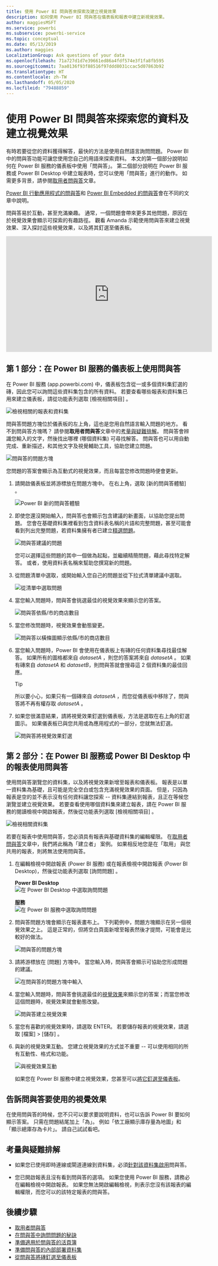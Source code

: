 ```yaml
---
title: 使用 Power BI 問與答來探索及建立視覺效果
description: 如何使用 Power BI 問與答在儀表板和報表中建立新視覺效果。
author: maggiesMSFT
ms.service: powerbi
ms.subservice: powerbi-service
ms.topic: conceptual
ms.date: 05/13/2019
ms.author: maggies
LocalizationGroup: Ask questions of your data
ms.openlocfilehash: 71a727d1d7e39661ed86a4fdf574e3f1fa8fb595
ms.sourcegitcommit: 7aa0136f93f88516f97ddd8031ccac5d07863b92
ms.translationtype: HT
ms.contentlocale: zh-TW
ms.lasthandoff: 05/05/2020
ms.locfileid: "79488859"
---
```

# <a name="use-power-bi-qa-to-explore-your-data-and-create-visuals"></a>使用 Power BI 問與答來探索您的資料及建立視覺效果

有時若要從您的資料獲得解答，最快的方法是使用自然語言詢問問題。 Power BI 中的問與答功能可讓您使用您自己的用語來探索資料。  本文的第一個部分說明如何在 Power BI 服務的儀表板中使用「問與答」。 第二個部分說明在 Power BI 服務或 Power BI Desktop 中建立報表時，您可以使用「問與答」進行的動作。 如需更多背景，請參閱[取用者問與答](consumer/end-user-q-and-a.md)文章。 

[Power BI 行動應用程式的問與答](consumer/mobile/mobile-apps-ios-qna.md)和 [Power BI Embedded 的問與答](developer/embedded/qanda.md)會在不同的文章中說明。 

問與答易於互動，甚至充滿樂趣。 通常，一個問題會帶來更多其他問題，原因在於視覺效果會顯示可探索的有趣路徑。 觀看 Amanda 示範使用問與答來建立視覺效果、深入探討這些視覺效果，以及將其釘選至儀表板。

<iframe width="560" height="315" src="https://www.youtube.com/embed/qMf7OLJfCz8?list=PL1N57mwBHtN0JFoKSR0n-tBkUJHeMP2cP" frameborder="0" allowfullscreen></iframe>

## <a name="part-1-use-qa-on-a-dashboard-in-the-power-bi-service"></a>第 1 部分：在 Power BI 服務的儀表板上使用問與答

在 Power BI 服務 (app.powerbi.com) 中，儀表板包含從一或多個資料集釘選的磚，因此您可以詢問這些資料集包含的所有資料。 若要查看哪些報表和資料集已用來建立儀表板，請從功能表列選取 [檢視相關項目]  。

![檢視相關的報表和資料集](media/power-bi-tutorial-q-and-a/power-bi-view-related.png)

問與答問題方塊位於儀表板的左上角，這也是您用自然語言輸入問題的地方。 看不到問與答方塊嗎？ 請參閱**取用者問與答**文章中的[考量與疑難排解](consumer/end-user-q-and-a.md#considerations-and-troubleshooting)。  問與答會辨識您輸入的文字，然後找出哪裡 (哪個資料集) 可尋找解答。 問與答也可以用自動完成、重新描述，和其他文字及視覺輔助工具，協助您建立問題。

![問與答的問題方塊](media/power-bi-tutorial-q-and-a/powerbi-qna.png)

您問題的答案會顯示為互動式的視覺效果，而且每當您修改問題時便會更新。

1. 請開啟儀表板並將游標放在問題方塊中。 在右上角，選取 [新的問與答體驗]  。

    ![Power BI 新的問與答體驗](media/power-bi-tutorial-q-and-a/power-bi-qna-new-experience.png)

1. 即使您還沒開始輸入，問與答也會顯示包含建議的新畫面，以協助您提出問題。 您會在基礎資料集裡看到包含資料表名稱的片語和完整問題，甚至可能會看到列出完整問題，若資料集擁有者已建立[精選問題](service-q-and-a-create-featured-questions.md)。

   ![問與答建議的問題](media/power-bi-tutorial-q-and-a/power-bi-qna-suggested-questions.png)

   您可以選擇這些問題的其中一個做為起點，並繼續精簡問題，藉此尋找特定解答。 或者，使用資料表名稱來幫助您撰寫新的問題。

2. 從問題清單中選取，或開始輸入您自己的問題並從下拉式清單建議中選取。

   ![從清單中選取問題](media/power-bi-tutorial-q-and-a/power-bi-qna-select-a-question-how-many-stores.png)

3. 當您輸入問題時，問與答會挑選最佳的視覺效果來顯示您的答案。

   ![問與答依縣/市的商店數目](media/power-bi-tutorial-q-and-a/power-bi-qna-how-many-stores-by-state.png)

4. 當您修改問題時，視覺效果會動態變更。

   ![問與答以橫條圖顯示依縣/市的商店數目](media/power-bi-tutorial-q-and-a/power-bi-qna-stores-by-state-bar-chart.png)

1. 當您輸入問題時，Power BI 會使用在儀表板上有磚的任何資料集尋找最佳解答。  如果所有的圖格都來自 *datasetA* ，則您的答案將來自 *datasetA* 。  如果有磚來自 *datasetA* 和 *datasetB*，則問與答就會搜尋這 2 個資料集的最佳回應。

   > [!TIP]
   > 所以要小心，如果只有一個磚來自 *datasetA* ，而您從儀表板中移除了，問與答將不再有權存取 *datasetA* 。
   >

5. 如果您很滿意結果，請將視覺效果釘選到儀表板，方法是選取在右上角的釘選圖示。 如果儀表板已與您共用或為應用程式的一部分，您就無法釘選。

   ![問與答將視覺效果釘選](media/power-bi-tutorial-q-and-a/power-bi-qna-pin-visual.png)

## <a name="part-2-use-qa-in-a-report-in-power-bi-service-or-power-bi-desktop"></a>第 2 部分：在 Power BI 服務或 Power BI Desktop 中的報表使用問與答

使用問與答瀏覽您的資料集，以及將視覺效果新增至報表和儀表板。 報表是以單一資料集為基礎，且可能是完全空白或包含充滿視覺效果的頁面。 但是，只因為報表是空的並不表示沒有任何資料讓您探索 -- 資料集連結到報表，且正在等候您瀏覽並建立視覺效果。  若要查看使用哪個資料集來建立報表，請在 Power BI 服務的閱讀檢視中開啟報表，然後從功能表列選取 [檢視相關項目]  。

![檢視相關資料集](media/power-bi-tutorial-q-and-a/power-bi-view-related.png)

若要在報表中使用問與答，您必須具有報表與基礎資料集的編輯權限。 在[取用者問與答](consumer/end-user-q-and-a.md)文章中，我們將此稱為「建立者」  案例。 如果相反地您是在「取用」  與您共用的報表，則將無法使用問與答。

1. 在編輯檢視中開啟報表 (Power BI 服務) 或在報表檢視中開啟報表 (Power BI Desktop)，然後從功能表列選取 [詢問問題]  。

    **Power BI Desktop**    
    ![在 Power BI Desktop 中選取詢問問題](media/power-bi-tutorial-q-and-a/power-bi-desktop-question.png)

    **服務**    
    ![在 Power BI 服務中選取詢問問題](media/power-bi-tutorial-q-and-a/power-bi-service.png)

2. 問與答問題方塊會顯示在報表畫布上。 下列範例中，問題方塊顯示在另一個視覺效果之上。 這是正常的，但將空白頁面新增至報表然後才提問，可能會是比較好的做法。

    ![問與答的問題方塊](media/power-bi-tutorial-q-and-a/power-bi-ask-question.png)

3. 請將游標放在 [問題] 方塊中。 當您輸入時，問與答會顯示可協助您形成問題的建議。

   ![在問與答的問題方塊中輸入](media/power-bi-tutorial-q-and-a/power-bi-q-and-a-suggestions.png)

4. 當您輸入問題時，問與答會挑選最佳的[視覺效果](visuals/power-bi-visualization-types-for-reports-and-q-and-a.md)來顯示您的答案；而當您修改這個問題時，視覺效果就會動態改變。

   ![問與答建立視覺效果](media/power-bi-tutorial-q-and-a/power-bi-q-and-a-visual.png)

5. 當您有喜歡的視覺效果時，請選取 ENTER。 若要儲存報表的視覺效果，請選取 [檔案] > [儲存]  。

6. 與新的視覺效果互動。 您建立視覺效果的方式並不重要 -- 可以使用相同的所有互動性、格式和功能。

   ![與視覺效果互動](media/power-bi-tutorial-q-and-a/power-bi-q-and-a-ellipses.png)

   如果您在 Power BI 服務中建立視覺效果，您甚至可以[將它釘選至儀表板](service-dashboard-pin-tile-from-q-and-a.md)。

## <a name="tell-qa-which-visualization-to-use"></a>告訴問與答要使用的視覺效果
在使用問與答的時候，您不只可以要求要說明資料，也可以告訴 Power BI 要如何顯示答案。 只需在問題結尾加上「為<visualization type>」。  例如「依工廠顯示庫存量為地圖」和「顯示總庫存為卡片」。  請自己試試看吧。

## <a name="considerations-and-troubleshooting"></a>考量與疑難排解
- 如果您已使用即時連線或閘道連線到資料集，必須[針對該資料集啟用](service-q-and-a-direct-query.md)問與答。

- 您已開啟報表且沒有看到問與答的選項。 如果您使用 Power BI 服務，請務必在編輯檢視中開啟報表。 如果您無法開啟編輯檢視，則表示您沒有該報表的編輯權限，而您可以的該特定報表的問與答。

## <a name="next-steps"></a>後續步驟

- [取用者問與答](consumer/end-user-q-and-a.md)   
- [在問與答中詢問問題的秘訣](consumer/end-user-q-and-a-tips.md)   
- [準備適用於問與答的活頁簿](service-prepare-data-for-q-and-a.md)  
- [準備問與答的內部部署資料集](service-q-and-a-direct-query.md)   
- [從問與答將磚釘選至儀表板](service-dashboard-pin-tile-from-q-and-a.md)
